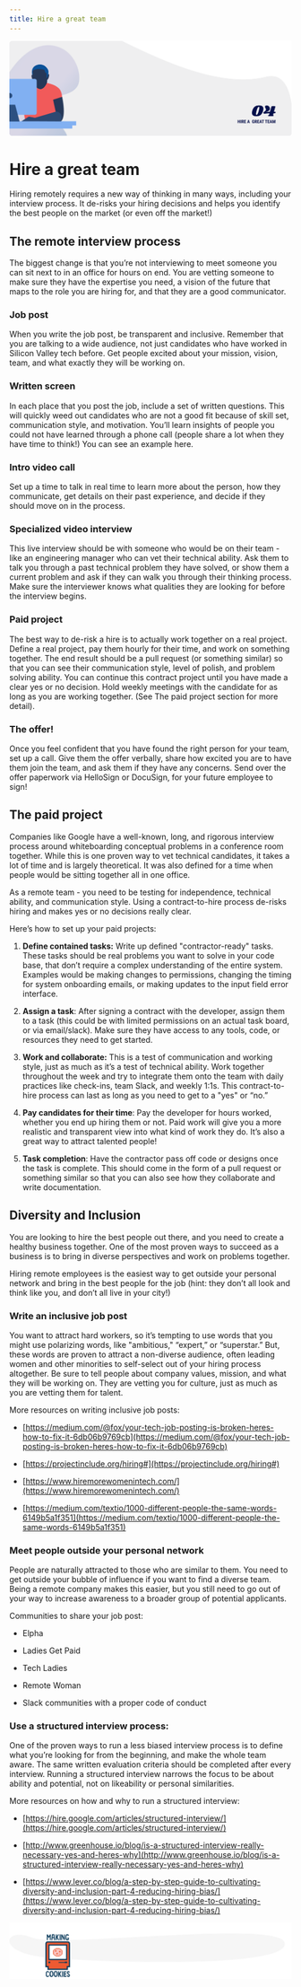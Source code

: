 ```yaml
---
title: Hire a great team
---
```


![Hire a great team](./assets/header-illustrations/4.png)

# Hire a great team

Hiring remotely requires a new way of thinking in many ways, including your interview process. It de-risks your hiring decisions and helps you identify the best people on the market (or even off the market!)

<ClientOnly>
  <Tweet id="1191942486660435969" :options="{ conversation: 'none' }" />
</ClientOnly>

## The remote interview process

The biggest change is that you’re not interviewing to meet someone you can sit next to in an office for hours on end. You are vetting someone to make sure they have the expertise you need, a vision of the future that maps to the role you are hiring for, and that they are a good communicator.

### Job post

When you write the job post, be transparent and inclusive. Remember that you are talking to a wide audience, not just candidates who have worked in Silicon Valley tech before. Get people excited about your mission, vision, team, and what exactly they will be working on.

### Written screen

In each place that you post the job, include a set of written questions. This will quickly weed out candidates who are not a good fit because of skill set, communication style, and motivation. You’ll learn insights of people you could not have learned through a phone call (people share a lot when they have time to think!) You can see an example here.

### Intro video call

Set up a time to talk in real time to learn more about the person, how they communicate, get details on their past experience, and decide if they should move on in the process.

### Specialized video interview

This live interview should be with someone who would be on their team - like an engineering manager who can vet their technical ability. Ask them to talk you through a past technical problem they have solved, or show them a current problem and ask if they can walk you through their thinking process. Make sure the interviewer knows what qualities they are looking for before the interview begins.

### Paid project

The best way to de-risk a hire is to actually work together on a real project. Define a real project, pay them hourly for their time, and work on something together. The end result should be a pull request (or something similar) so that you can see their communication style, level of polish, and problem solving ability. You can continue this contract project until you have made a clear yes or no decision. Hold weekly meetings with the candidate for as long as you are working together. (See The paid project section for more detail).

<ClientOnly>
  <Tweet id="1192228659685253120" :options="{ conversation: 'none' }" />
</ClientOnly>

### The offer!

Once you feel confident that you have found the right person for your team, set up a call. Give them the offer verbally, share how excited you are to have them join the team, and ask them if they have any concerns. Send over the offer paperwork via HelloSign or DocuSign, for your future employee to sign!

## The paid project

Companies like Google have a well-known, long, and rigorous interview process around whiteboarding conceptual problems in a conference room together. While this is one proven way to vet technical candidates, it takes a lot of time and is largely theoretical. It was also defined for a time when people would be sitting together all in one office.

As a remote team - you need to be testing for independence, technical ability, and communication style. Using a contract-to-hire process de-risks hiring and makes yes or no decisions really clear.

Here’s how to set up your paid projects:

1. **Define contained tasks:** Write up defined "contractor-ready" tasks. These tasks should be real problems you want to solve in your code base, that don’t require a complex understanding of the entire system. Examples would be making changes to permissions, changing the timing for system onboarding emails, or making updates to the input field error interface.

2. **Assign a task**: After signing a contract with the developer, assign them to a task (this could be with limited permissions on an actual task board, or via email/slack). Make sure they have access to any tools, code, or resources they need to get started.

3. **Work and collaborate:** This is a test of communication and working style, just as much as it’s a test of technical ability. Work together throughout the week and try to integrate them onto the team with daily practices like check-ins, team Slack, and weekly 1:1s. This contract-to-hire process can last as long as you need to get to a "yes" or “no.”

4. **Pay candidates for their time**: Pay the developer for hours worked, whether you end up hiring them or not. Paid work will give you a more realistic and transparent view into what kind of work they do. It’s also a great way to attract talented people!

5. **Task completion**: Have the contractor pass off code or designs once the task is complete. This should come in the form of a pull request or something similar so that you can also see how they collaborate and write documentation.

## Diversity and Inclusion

You are looking to hire the best people out there, and you need to create a healthy business together. One of the most proven ways to succeed as a business is to bring in diverse perspectives and work on problems together.

Hiring remote employees is the easiest way to get outside your personal network and bring in the best people for the job (hint: they don’t all look and think like you, and don’t all live in your city!)

### Write an inclusive job post

You want to attract hard workers, so it’s tempting to use words that you might use polarizing words, like "ambitious," “expert,” or “superstar.” But, these words are proven to attract a non-diverse audience, often leading women and other minorities to self-select out of your hiring process altogether. Be sure to tell people about company values, mission, and what they will be working on. They are vetting you for culture, just as much as you are vetting them for talent.

More resources on writing inclusive job posts:

- [https://medium.com/@fox/your-tech-job-posting-is-broken-heres-how-to-fix-it-6db06b9769cb](https://medium.com/@fox/your-tech-job-posting-is-broken-heres-how-to-fix-it-6db06b9769cb)

- [https://projectinclude.org/hiring#](https://projectinclude.org/hiring#)

- [https://www.hiremorewomenintech.com/](https://www.hiremorewomenintech.com/)

- [https://medium.com/textio/1000-different-people-the-same-words-6149b5a1f351](https://medium.com/textio/1000-different-people-the-same-words-6149b5a1f351)

### Meet people outside your personal network

People are naturally attracted to those who are similar to them. You need to get outside your bubble of influence if you want to find a diverse team. Being a remote company makes this easier, but you still need to go out of your way to increase awareness to a broader group of potential applicants.

Communities to share your job post:

- Elpha

- Ladies Get Paid

- Tech Ladies

- Remote Woman

- Slack communities with a proper code of conduct

### Use a structured interview process:

One of the proven ways to run a less biased interview process is to define what you’re looking for from the beginning, and make the whole team aware. The same written evaluation criteria should be completed after every interview. Running a structured interview narrows the focus to be about ability and potential, not on likeability or personal similarities.

More resources on how and why to run a structured interview:

- [https://hire.google.com/articles/structured-interview/](https://hire.google.com/articles/structured-interview/)

- [http://www.greenhouse.io/blog/is-a-structured-interview-really-necessary-yes-and-heres-why](http://www.greenhouse.io/blog/is-a-structured-interview-really-necessary-yes-and-heres-why)

- [https://www.lever.co/blog/a-step-by-step-guide-to-cultivating-diversity-and-inclusion-part-4-reducing-hiring-bias/](https://www.lever.co/blog/a-step-by-step-guide-to-cultivating-diversity-and-inclusion-part-4-reducing-hiring-bias/)

![Divider illustration - "Making cookies"](./assets/divider-illustrations/divider-8.png)
